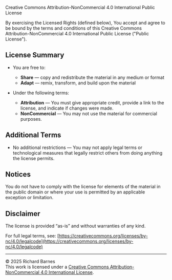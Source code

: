 Creative Commons Attribution-NonCommercial 4.0 International Public License

By exercising the Licensed Rights (defined below), You accept and agree to be bound by the terms and conditions of this Creative Commons Attribution-NonCommercial 4.0 International Public License ("Public License").

## License Summary

- You are free to:
  - **Share** — copy and redistribute the material in any medium or format
  - **Adapt** — remix, transform, and build upon the material

- Under the following terms:
  - **Attribution** — You must give appropriate credit, provide a link to the license, and indicate if changes were made.
  - **NonCommercial** — You may not use the material for commercial purposes.

## Additional Terms

- No additional restrictions — You may not apply legal terms or technological measures that legally restrict others from doing anything the license permits.

## Notices

You do not have to comply with the license for elements of the material in the public domain or where your use is permitted by an applicable exception or limitation.

## Disclaimer

The license is provided “as-is” and without warranties of any kind. 

For full legal terms, see: [https://creativecommons.org/licenses/by-nc/4.0/legalcode](https://creativecommons.org/licenses/by-nc/4.0/legalcode)

---

© 2025 Richard Barnes  
This work is licensed under a [Creative Commons Attribution-NonCommercial 4.0 International License](https://creativecommons.org/licenses/by-nc/4.0/).
